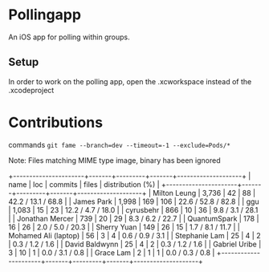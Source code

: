 # Pollingapp
An iOS app for polling within groups.

## Setup
In order to work on the polling app, open the .xcworkspace instead of the .xcodeproject

# Contributions

commands `git fame --branch=dev --timeout=-1 --exclude=Pods/*`

Note: Files matching MIME type image, binary has been ignored

+----------------------+-------+---------+-------+--------------------+
| name                 | loc   | commits | files | distribution (%)   |
+----------------------+-------+---------+-------+--------------------+
| Milton Leung         | 3,736 | 42      | 88    | 42.2 / 13.1 / 68.8 |
| James Park           | 1,998 | 169     | 106   | 22.6 / 52.8 / 82.8 |
| ggu                  | 1,083 | 15      | 23    | 12.2 /  4.7 / 18.0 |
| cyrusbehr            | 866   | 10      | 36    |  9.8 /  3.1 / 28.1 |
| Jonathan Mercer      | 739   | 20      | 29    |  8.3 /  6.2 / 22.7 |
| QuantumSpark         | 178   | 16      | 26    |  2.0 /  5.0 / 20.3 |
| Sherry Yuan          | 149   | 26      | 15    |  1.7 /  8.1 / 11.7 |
| Mohamed Ali (laptop) | 56    | 3       | 4     |  0.6 /  0.9 /  3.1 |
| Stephanie Lam        | 25    | 4       | 2     |  0.3 /  1.2 /  1.6 |
| David Baldwynn       | 25    | 4       | 2     |  0.3 /  1.2 /  1.6 |
| Gabriel Uribe        | 3     | 10      | 1     |  0.0 /  3.1 /  0.8 |
| Grace Lam            | 2     | 1       | 1     |  0.0 /  0.3 /  0.8 |
+----------------------+-------+---------+-------+--------------------+